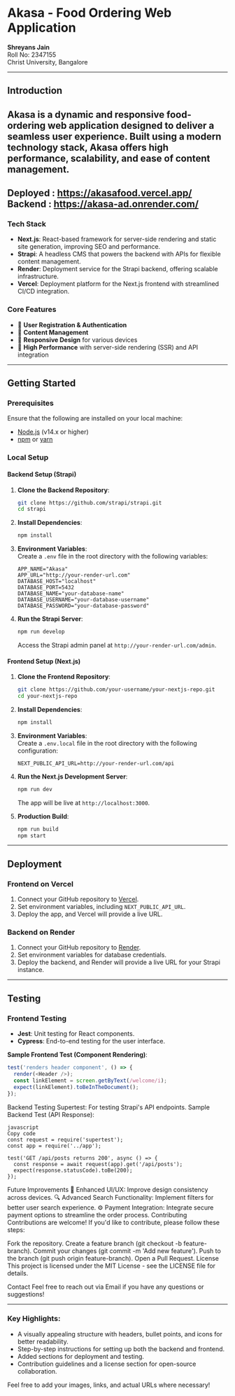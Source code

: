 # **Akasa - Food Ordering Web Application**
**Shreyans Jain**  
Roll No: 2347155  
Christ University, Bangalore  


---

## **Introduction**

**Akasa** is a dynamic and responsive food-ordering web application designed to deliver a seamless user experience. Built using a modern technology stack, Akasa offers high performance, scalability, and ease of content management. 
---
Deployed : https://akasafood.vercel.app/
Backend : https://akasa-ad.onrender.com/
---

### **Tech Stack**
- **Next.js**: React-based framework for server-side rendering and static site generation, improving SEO and performance.
- **Strapi**: A headless CMS that powers the backend with APIs for flexible content management.
- **Render**: Deployment service for the Strapi backend, offering scalable infrastructure.
- **Vercel**: Deployment platform for the Next.js frontend with streamlined CI/CD integration.

### **Core Features**
- 🔐 **User Registration & Authentication**
- 📝 **Content Management**
- 📱 **Responsive Design** for various devices
- 🚀 **High Performance** with server-side rendering (SSR) and API integration

---

## **Getting Started**

### **Prerequisites**
Ensure that the following are installed on your local machine:
- [Node.js](https://nodejs.org/) (v14.x or higher)
- [npm](https://www.npmjs.com/) or [yarn](https://yarnpkg.com/)

### **Local Setup**

#### **Backend Setup (Strapi)**
1. **Clone the Backend Repository**:
    ```bash
    git clone https://github.com/strapi/strapi.git
    cd strapi
    ```

2. **Install Dependencies**:
    ```bash
    npm install
    ```

3. **Environment Variables**:  
   Create a `.env` file in the root directory with the following variables:
    ```env
    APP_NAME="Akasa"
    APP_URL="http://your-render-url.com"
    DATABASE_HOST="localhost"
    DATABASE_PORT=5432
    DATABASE_NAME="your-database-name"
    DATABASE_USERNAME="your-database-username"
    DATABASE_PASSWORD="your-database-password"
    ```

4. **Run the Strapi Server**:
    ```bash
    npm run develop
    ```

   Access the Strapi admin panel at `http://your-render-url.com/admin`.

#### **Frontend Setup (Next.js)**
1. **Clone the Frontend Repository**:
    ```bash
    git clone https://github.com/your-username/your-nextjs-repo.git
    cd your-nextjs-repo
    ```

2. **Install Dependencies**:
    ```bash
    npm install
    ```

3. **Environment Variables**:  
   Create a `.env.local` file in the root directory with the following configuration:
    ```env
    NEXT_PUBLIC_API_URL=http://your-render-url.com/api
    ```

4. **Run the Next.js Development Server**:
    ```bash
    npm run dev
    ```
    The app will be live at `http://localhost:3000`.

5. **Production Build**:
    ```bash
    npm run build
    npm start
    ```

---

## **Deployment**

### **Frontend on Vercel**
1. Connect your GitHub repository to [Vercel](https://vercel.com/).
2. Set environment variables, including `NEXT_PUBLIC_API_URL`.
3. Deploy the app, and Vercel will provide a live URL.

### **Backend on Render**
1. Connect your GitHub repository to [Render](https://render.com/).
2. Set environment variables for database credentials.
3. Deploy the backend, and Render will provide a live URL for your Strapi instance.

---

## **Testing**

### **Frontend Testing**
- **Jest**: Unit testing for React components.
- **Cypress**: End-to-end testing for the user interface.

**Sample Frontend Test (Component Rendering)**:
```javascript
test('renders header component', () => {
  render(<Header />);
  const linkElement = screen.getByText(/welcome/i);
  expect(linkElement).toBeInTheDocument();
});
```
Backend Testing
Supertest: For testing Strapi's API endpoints.
Sample Backend Test (API Response):

```
javascript
Copy code
const request = require('supertest');
const app = require('../app');

test('GET /api/posts returns 200', async () => {
  const response = await request(app).get('/api/posts');
  expect(response.statusCode).toBe(200);
});
```
Future Improvements
🎨 Enhanced UI/UX: Improve design consistency across devices.
🔍 Advanced Search Functionality: Implement filters for better user search experience.
⚙️ Payment Integration: Integrate secure payment options to streamline the order process.
Contributing
Contributions are welcome! If you'd like to contribute, please follow these steps:

Fork the repository.
Create a feature branch (git checkout -b feature-branch).
Commit your changes (git commit -m 'Add new feature').
Push to the branch (git push origin feature-branch).
Open a Pull Request.
License
This project is licensed under the MIT License - see the LICENSE file for details.

Contact
Feel free to reach out via Email if you have any questions or suggestions!

---

### **Key Highlights:**
- A visually appealing structure with headers, bullet points, and icons for better readability.
- Step-by-step instructions for setting up both the backend and frontend.
- Added sections for deployment and testing.
- Contribution guidelines and a license section for open-source collaboration.

Feel free to add your images, links, and actual URLs where necessary!







